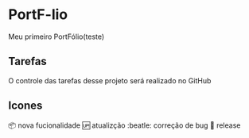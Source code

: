 # PortF-lio
Meu primeiro PortFólio(teste)

## Tarefas

O controle das tarefas desse projeto será realizado no GitHub

## Icones

:package: nova fucionalidade 
:up: atualizção
:beatle: correção de bug
:checkered_flag: release